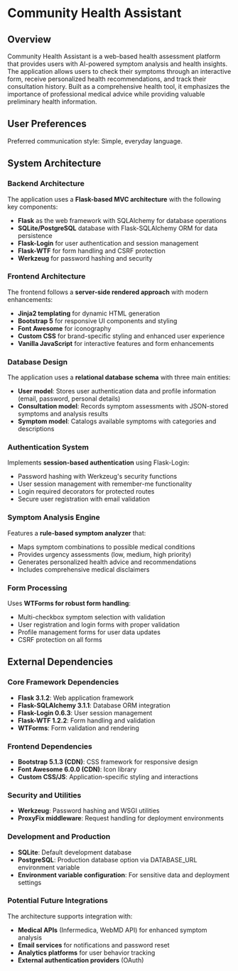 # Community Health Assistant

## Overview

Community Health Assistant is a web-based health assessment platform that provides users with AI-powered symptom analysis and health insights. The application allows users to check their symptoms through an interactive form, receive personalized health recommendations, and track their consultation history. Built as a comprehensive health tool, it emphasizes the importance of professional medical advice while providing valuable preliminary health information.

## User Preferences

Preferred communication style: Simple, everyday language.

## System Architecture

### Backend Architecture
The application uses a **Flask-based MVC architecture** with the following key components:
- **Flask** as the web framework with SQLAlchemy for database operations
- **SQLite/PostgreSQL** database with Flask-SQLAlchemy ORM for data persistence
- **Flask-Login** for user authentication and session management
- **Flask-WTF** for form handling and CSRF protection
- **Werkzeug** for password hashing and security

### Frontend Architecture
The frontend follows a **server-side rendered approach** with modern enhancements:
- **Jinja2 templating** for dynamic HTML generation
- **Bootstrap 5** for responsive UI components and styling
- **Font Awesome** for iconography
- **Custom CSS** for brand-specific styling and enhanced user experience
- **Vanilla JavaScript** for interactive features and form enhancements

### Database Design
The application uses a **relational database schema** with three main entities:
- **User model**: Stores user authentication data and profile information (email, password, personal details)
- **Consultation model**: Records symptom assessments with JSON-stored symptoms and analysis results
- **Symptom model**: Catalogs available symptoms with categories and descriptions

### Authentication System
Implements **session-based authentication** using Flask-Login:
- Password hashing with Werkzeug's security functions
- User session management with remember-me functionality
- Login required decorators for protected routes
- Secure user registration with email validation

### Symptom Analysis Engine
Features a **rule-based symptom analyzer** that:
- Maps symptom combinations to possible medical conditions
- Provides urgency assessments (low, medium, high priority)
- Generates personalized health advice and recommendations
- Includes comprehensive medical disclaimers

### Form Processing
Uses **WTForms for robust form handling**:
- Multi-checkbox symptom selection with validation
- User registration and login forms with proper validation
- Profile management forms for user data updates
- CSRF protection on all forms

## External Dependencies

### Core Framework Dependencies
- **Flask 3.1.2**: Web application framework
- **Flask-SQLAlchemy 3.1.1**: Database ORM integration
- **Flask-Login 0.6.3**: User session management
- **Flask-WTF 1.2.2**: Form handling and validation
- **WTForms**: Form validation and rendering

### Frontend Dependencies
- **Bootstrap 5.1.3 (CDN)**: CSS framework for responsive design
- **Font Awesome 6.0.0 (CDN)**: Icon library
- **Custom CSS/JS**: Application-specific styling and interactions

### Security and Utilities
- **Werkzeug**: Password hashing and WSGI utilities
- **ProxyFix middleware**: Request handling for deployment environments

### Development and Production
- **SQLite**: Default development database
- **PostgreSQL**: Production database option via DATABASE_URL environment variable
- **Environment variable configuration**: For sensitive data and deployment settings

### Potential Future Integrations
The architecture supports integration with:
- **Medical APIs** (Infermedica, WebMD API) for enhanced symptom analysis
- **Email services** for notifications and password reset
- **Analytics platforms** for user behavior tracking
- **External authentication providers** (OAuth)